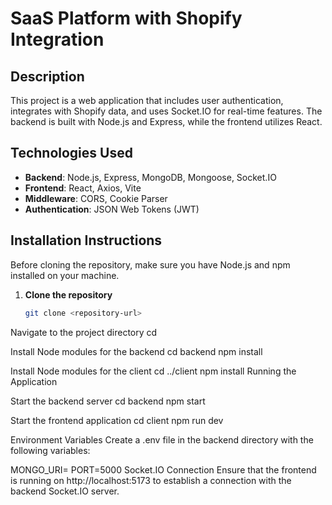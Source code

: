 # SaaS Platform with Shopify Integration

## Description
This project is a web application that includes user authentication, integrates with Shopify data, and uses Socket.IO for real-time features. The backend is built with Node.js and Express, while the frontend utilizes React. 

## Technologies Used
- **Backend**: Node.js, Express, MongoDB, Mongoose, Socket.IO
- **Frontend**: React, Axios, Vite
- **Middleware**: CORS, Cookie Parser
- **Authentication**: JSON Web Tokens (JWT)

## Installation Instructions

Before cloning the repository, make sure you have Node.js and npm installed on your machine.

1. **Clone the repository**
   ```bash
   git clone <repository-url>

Navigate to the project directory
cd <project-directory>

Install Node modules for the backend
cd backend
npm install

Install Node modules for the client
cd ../client
npm install
Running the Application

Start the backend server 
cd backend
npm start

Start the frontend application
cd client
npm run dev

Environment Variables
Create a .env file in the backend directory with the following variables:


MONGO_URI=<your-mongodb-uri>
PORT=5000
Socket.IO Connection
Ensure that the frontend is running on http://localhost:5173 to establish a connection with the backend Socket.IO server.

